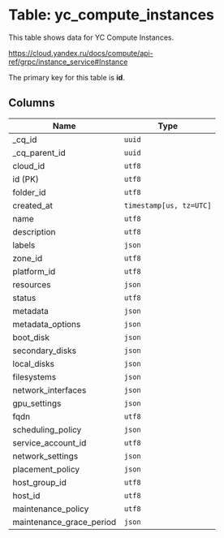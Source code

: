 # Table: yc_compute_instances

This table shows data for YC Compute Instances.

https://cloud.yandex.ru/docs/compute/api-ref/grpc/instance_service#Instance

The primary key for this table is **id**.

## Columns

| Name          | Type          |
| ------------- | ------------- |
|_cq_id|`uuid`|
|_cq_parent_id|`uuid`|
|cloud_id|`utf8`|
|id (PK)|`utf8`|
|folder_id|`utf8`|
|created_at|`timestamp[us, tz=UTC]`|
|name|`utf8`|
|description|`utf8`|
|labels|`json`|
|zone_id|`utf8`|
|platform_id|`utf8`|
|resources|`json`|
|status|`utf8`|
|metadata|`json`|
|metadata_options|`json`|
|boot_disk|`json`|
|secondary_disks|`json`|
|local_disks|`json`|
|filesystems|`json`|
|network_interfaces|`json`|
|gpu_settings|`json`|
|fqdn|`utf8`|
|scheduling_policy|`json`|
|service_account_id|`utf8`|
|network_settings|`json`|
|placement_policy|`json`|
|host_group_id|`utf8`|
|host_id|`utf8`|
|maintenance_policy|`utf8`|
|maintenance_grace_period|`json`|